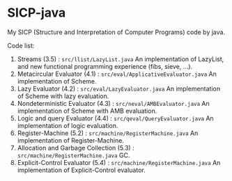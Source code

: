 # SICP-java
My SICP (Structure and Interpretation of Computer Programs) code by java.

Code list:

1. Streams (3.5) : `src/llist/LazyList.java` An implementation of LazyList, and new functional programming experience (fibs, sieve, ...).
2. Metacircular Evaluator (4.1) : `src/eval/ApplicativeEvaluator.java` An implementation of Scheme.
3. Lazy Evaluator (4.2) : `src/eval/LazyEvaluator.java` An implementation of Scheme with lazy evaluation.
4. Nondeterministic Evaluator (4.3) : `src/neval/AMBEvaluator.java` An implementation of Scheme with AMB evaluation.
5. Logic and query Evaluator (4.4) : `src/qeval/QueryEvaluator.java` An implementation of logic evaluation.
6. Register-Machine (5.2) : `src/machine/RegisterMachine.java` An implementation of Register-Machine.
7. Allocation and Garbage Collection (5.3) : `src/machine/RegisterMachine.java` GC.
8. Explicit-Control Evaluator (5.4) : `src/machine/RegisterMachine.java` An implementation of Explicit-Control evaluator.
